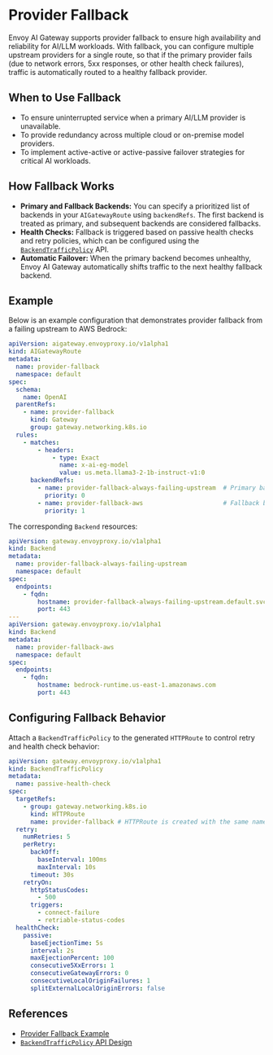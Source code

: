 # Provider Fallback

Envoy AI Gateway supports provider fallback to ensure high availability and reliability for AI/LLM workloads. With fallback, you can configure multiple upstream providers for a single route, so that if the primary provider fails (due to network errors, 5xx responses, or other health check failures), traffic is automatically routed to a healthy fallback provider.

## When to Use Fallback

- To ensure uninterrupted service when a primary AI/LLM provider is unavailable.
- To provide redundancy across multiple cloud or on-premise model providers.
- To implement active-active or active-passive failover strategies for critical AI workloads.

## How Fallback Works

- **Primary and Fallback Backends:** You can specify a prioritized list of backends in your `AIGatewayRoute` using `backendRefs`. The first backend is treated as primary, and subsequent backends are considered fallbacks.
- **Health Checks:** Fallback is triggered based on passive health checks and retry policies, which can be configured using the [`BackendTrafficPolicy`](https://gateway.envoyproxy.io/contributions/design/backend-traffic-policy/) API.
- **Automatic Failover:** When the primary backend becomes unhealthy, Envoy AI Gateway automatically shifts traffic to the next healthy fallback backend.

## Example

Below is an example configuration that demonstrates provider fallback from a failing upstream to AWS Bedrock:

```yaml
apiVersion: aigateway.envoyproxy.io/v1alpha1
kind: AIGatewayRoute
metadata:
  name: provider-fallback
  namespace: default
spec:
  schema:
    name: OpenAI
  parentRefs:
    - name: provider-fallback
      kind: Gateway
      group: gateway.networking.k8s.io
  rules:
    - matches:
        - headers:
            - type: Exact
              name: x-ai-eg-model
              value: us.meta.llama3-2-1b-instruct-v1:0
      backendRefs:
        - name: provider-fallback-always-failing-upstream  # Primary backend (expected to fail)
          priority: 0
        - name: provider-fallback-aws                      # Fallback backend
          priority: 1
```

The corresponding `Backend` resources:

```yaml
apiVersion: gateway.envoyproxy.io/v1alpha1
kind: Backend
metadata:
  name: provider-fallback-always-failing-upstream
  namespace: default
spec:
  endpoints:
    - fqdn:
        hostname: provider-fallback-always-failing-upstream.default.svc.cluster.local
        port: 443
---
apiVersion: gateway.envoyproxy.io/v1alpha1
kind: Backend
metadata:
  name: provider-fallback-aws
  namespace: default
spec:
  endpoints:
    - fqdn:
        hostname: bedrock-runtime.us-east-1.amazonaws.com
        port: 443
```

## Configuring Fallback Behavior

Attach a `BackendTrafficPolicy` to the generated `HTTPRoute` to control retry and health check behavior:

```yaml
apiVersion: gateway.envoyproxy.io/v1alpha1
kind: BackendTrafficPolicy
metadata:
  name: passive-health-check
spec:
  targetRefs:
    - group: gateway.networking.k8s.io
      kind: HTTPRoute
      name: provider-fallback # HTTPRoute is created with the same name as AIGatewayRoute
  retry:
    numRetries: 5
    perRetry:
      backOff:
        baseInterval: 100ms
        maxInterval: 10s
      timeout: 30s
    retryOn:
      httpStatusCodes:
        - 500
      triggers:
        - connect-failure
        - retriable-status-codes
  healthCheck:
    passive:
      baseEjectionTime: 5s
      interval: 2s
      maxEjectionPercent: 100
      consecutive5XxErrors: 1
      consecutiveGatewayErrors: 0
      consecutiveLocalOriginFailures: 1
      splitExternalLocalOriginErrors: false
```

## References

- [Provider Fallback Example](https://github.com/envoyproxy/ai-gateway/tree/main/examples/provider_fallback)
- [`BackendTrafficPolicy` API Design](https://gateway.envoyproxy.io/contributions/design/backend-traffic-policy/)

